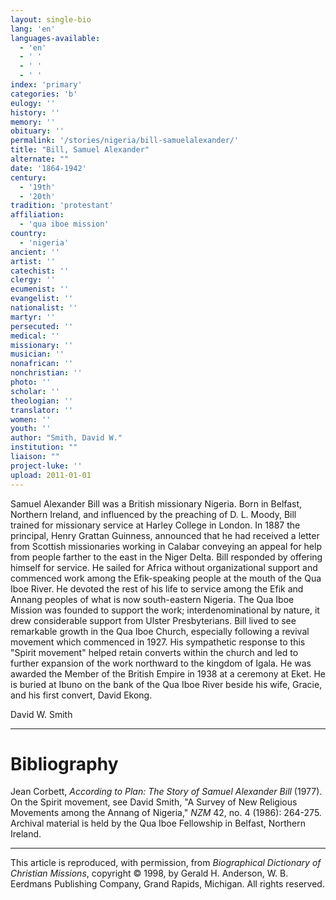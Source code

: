 ```yaml
---
layout: single-bio
lang: 'en'
languages-available:
  - 'en'
  - ' '
  - ' '
  - ' '
index: 'primary'
categories: 'b'
eulogy: ''
history: ''
memory: ''
obituary: ''
permalink: '/stories/nigeria/bill-samuelalexander/'
title: "Bill, Samuel Alexander"
alternate: ""
date: '1864-1942'
century:
  - '19th'
  - '20th'
tradition: 'protestant'
affiliation:
  - 'qua iboe mission'
country:
  - 'nigeria'
ancient: ''
artist: ''
catechist: ''
clergy: ''
ecumenist: ''
evangelist: ''
nationalist: ''
martyr: ''
persecuted: ''
medical: ''
missionary: ''
musician: ''
nonafrican: ''
nonchristian: ''
photo: ''
scholar: ''
theologian: ''
translator: ''
women: ''
youth: ''
author: "Smith, David W."
institution: ""
liaison: ""
project-luke: ''
upload: 2011-01-01
---
```




Samuel Alexander Bill was a British missionary Nigeria. Born in Belfast, Northern Ireland, and influenced by the preaching of D. L. Moody, Bill trained for missionary service at Harley College in London. In 1887 the principal, Henry Grattan Guinness, announced that he had received a letter from Scottish missionaries working in Calabar conveying an appeal for help from people farther to the east in the Niger Delta. Bill responded by offering himself for service. He sailed for Africa without organizational support and commenced work among the Efik-speaking people at the mouth of the Qua Iboe River. He devoted the rest of his life to service among the Efik and Annang peoples of what is now south-eastern Nigeria. The Qua Iboe Mission was founded to support the work; interdenominational by nature, it drew considerable support from Ulster Presbyterians. Bill lived to see remarkable growth in the Qua Iboe Church, especially following a revival movement which commenced in 1927. His sympathetic response to this "Spirit movement" helped retain converts within the church and led to further expansion of the work northward to the kingdom of Igala. He was awarded the Member of the British Empire in 1938 at a ceremony at Eket. He is buried at Ibuno on the bank of the Qua Iboe River beside his wife, Gracie, and his first convert, David Ekong.

David W. Smith

---

# Bibliography

Jean Corbett, *According to Plan: The Story of Samuel Alexander Bill* (1977). On the Spirit movement, see David Smith, "A Survey of New Religious Movements among the Annang of Nigeria," *NZM* 42, no. 4 (1986): 264-275. Archival material is held by the Qua Iboe Fellowship in Belfast, Northern Ireland.

---

This article is reproduced, with permission, from *Biographical Dictionary of Christian Missions*, copyright © 1998, by Gerald H. Anderson, W. B. Eerdmans Publishing Company, Grand Rapids, Michigan. All rights reserved.
